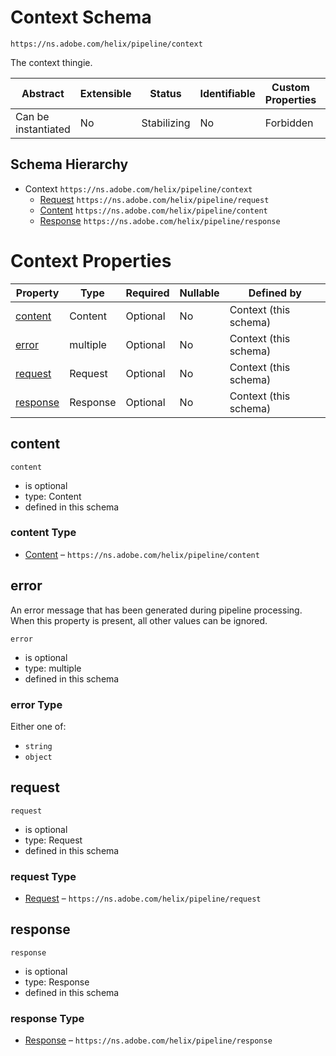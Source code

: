 # Context Schema

```
https://ns.adobe.com/helix/pipeline/context
```

The context thingie.

| Abstract            | Extensible | Status      | Identifiable | Custom Properties | Additional Properties | Defined In                                 |
| ------------------- | ---------- | ----------- | ------------ | ----------------- | --------------------- | ------------------------------------------ |
| Can be instantiated | No         | Stabilizing | No           | Forbidden         | Forbidden             | [context.schema.json](context.schema.json) |

## Schema Hierarchy

- Context `https://ns.adobe.com/helix/pipeline/context`
  - [Request](request.schema.md) `https://ns.adobe.com/helix/pipeline/request`
  - [Content](content.schema.md) `https://ns.adobe.com/helix/pipeline/content`
  - [Response](response.schema.md) `https://ns.adobe.com/helix/pipeline/response`

# Context Properties

| Property              | Type     | Required | Nullable | Defined by            |
| --------------------- | -------- | -------- | -------- | --------------------- |
| [content](#content)   | Content  | Optional | No       | Context (this schema) |
| [error](#error)       | multiple | Optional | No       | Context (this schema) |
| [request](#request)   | Request  | Optional | No       | Context (this schema) |
| [response](#response) | Response | Optional | No       | Context (this schema) |

## content

`content`

- is optional
- type: Content
- defined in this schema

### content Type

- [Content](content.schema.md) – `https://ns.adobe.com/helix/pipeline/content`

## error

An error message that has been generated during pipeline processing. When this property is present, all other values
can be ignored.

`error`

- is optional
- type: multiple
- defined in this schema

### error Type

Either one of:

- `string`
- `object`

## request

`request`

- is optional
- type: Request
- defined in this schema

### request Type

- [Request](request.schema.md) – `https://ns.adobe.com/helix/pipeline/request`

## response

`response`

- is optional
- type: Response
- defined in this schema

### response Type

- [Response](response.schema.md) – `https://ns.adobe.com/helix/pipeline/response`
